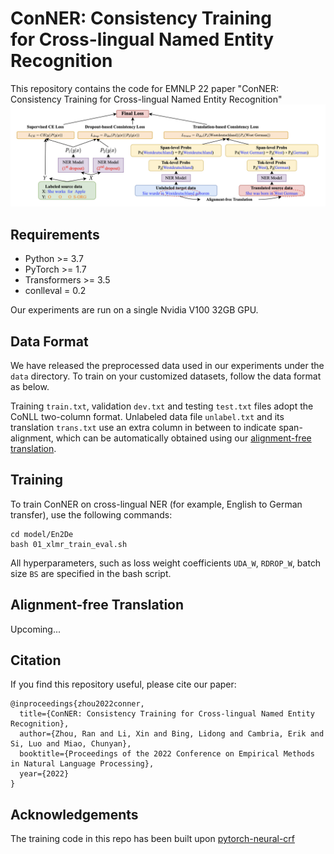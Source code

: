 # ConNER: Consistency Training <br/> for Cross-lingual Named Entity Recognition
This repository contains the code for EMNLP 22 paper "ConNER: Consistency Training for Cross-lingual Named Entity Recognition"
![alt text](https://github.com/RandyZhouRan/ConNER/blob/main/ConNER.png?raw=true)

## Requirements
* Python >= 3.7
* PyTorch >= 1.7
* Transformers >= 3.5
* conlleval = 0.2

Our experiments are run on a single Nvidia V100 32GB GPU.

## Data Format

We have released the preprocessed data used in our experiments under the `data` directory. To train on your customized datasets, follow the data format as below.

Training `train.txt`, validation `dev.txt` and testing `test.txt` files adopt the CoNLL two-column format. Unlabeled data file `unlabel.txt` and its translation `trans.txt` use an extra column in between to indicate span-alignment, which can be automatically obtained using our [alignment-free translation](#alignment-free-translation). 

## Training

To train ConNER on cross-lingual NER (for example, English to German transfer), use the following commands:
```
cd model/En2De
bash 01_xlmr_train_eval.sh
```
All hyperparameters, such as loss weight coefficients `UDA_W`, `RDROP_W`, batch size `BS` are specified in the bash script.

## Alignment-free Translation
Upcoming...

## Citation
If you find this repository useful, please cite our paper:
```
@inproceedings{zhou2022conner,
  title={ConNER: Consistency Training for Cross-lingual Named Entity Recognition},
  author={Zhou, Ran and Li, Xin and Bing, Lidong and Cambria, Erik and Si, Luo and Miao, Chunyan},
  booktitle={Proceedings of the 2022 Conference on Empirical Methods in Natural Language Processing},
  year={2022}
}
```

## Acknowledgements
The training code in this repo has been built upon [pytorch-neural-crf](https://github.com/allanj/pytorch_neural_crf)
